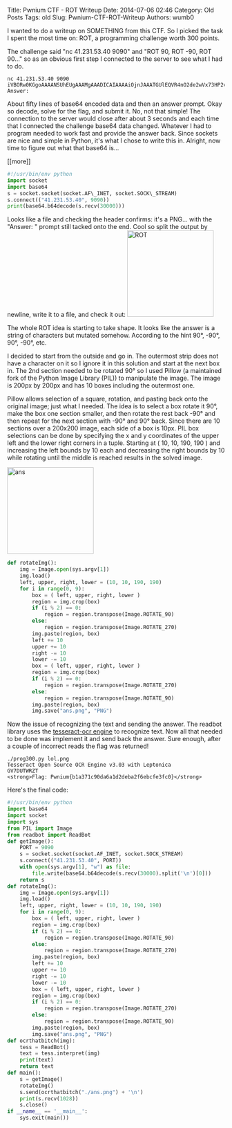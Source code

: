 Title: Pwnium CTF - ROT Writeup
Date: 2014-07-06 02:46
Category: Old Posts
Tags: old
Slug: Pwnium-CTF-ROT-Writeup
Authors: wumb0

I wanted to do a writeup on SOMETHING from this CTF. So I picked the task I spent the most time on: ROT, a programming challenge worth 300 points.

The challenge said "nc 41.231.53.40 9090" and "ROT 90, ROT -90, ROT 90..." so as an obvious first step I connected to the server to see what I had to do.
```shell
nc 41.231.53.40 9090
iVBORw0KGgoAAAANSUhEUgAAAMgAAADICAIAAAAiOjnJAAATGUlEQVR4nO2de2wVx73HP2vjBHxsCNjXdrFDeCYqpFxCIA5VCSE...
Answer:
```

About fifty lines of base64 encoded data and then an answer prompt. Okay so decode, solve for the flag, and submit it. No, not that simple!
The connection to the server would close after about 3 seconds and each time that I connected the challenge base64 data changed. Whatever I had to program needed to work fast and provide the answer back.
Since sockets are nice and simple in Python, it's what I chose to write this in.
Alright, now time to figure out what that base64 is...

[[more]]

```python
#!/usr/bin/env python
import socket
import base64
s = socket.socket(socket.AF\_INET, socket.SOCK\_STREAM)
s.connect(("41.231.53.40", 9090))
print(base64.b64decode(s.recv(30000)))
```

Looks like a file and checking the header confirms: it's a PNG... with the "Answer: " prompt still tacked onto the end.
Cool so split the output by newline, write it to a file, and check it out:
<a href="/images/old/uploads/2014/07/ROT.png"><img class="uk-align-center" src="/images/old/uploads/2014/07/ROT.png" alt="ROT" width="200" height="200" /></a>

The whole ROT idea is starting to take shape. It looks like the answer is a string of characters but mutated somehow. According to the hint 90°, -90°, 90°, -90°, etc.

I decided to start from the outside and go in. The outermost strip does not have a character on it so I ignore it in this solution and start at the next box in. The 2nd section needed to be rotated 90° so I used Pillow (a maintained fork of the Python Image Library (PIL)) to manipulate the image. The image is 200px by 200px and has 10 boxes including the outermost one. 

Pillow allows selection of a square, rotation, and pasting back onto the original image; just what I needed. The idea is to select a box rotate it 90°, make the box one section smaller, and then rotate the rest back -90° and then repeat for the next section with -90° and 90° back. Since there are 10 sections over a 200x200 image, each side of a box is 10px. PIL box selections can be done by specifying the x and y coordinates of the upper left and the lower right corners in a tuple. Starting at ( 10, 10, 190, 190 ) and increasing the left bounds by 10 each and decreasing the right bounds by 10 while rotating until the middle is reached results in the solved image. 

<a href="/images/old/uploads/2014/07/ans.png"><img class="uk-align-center" src="/images/old/uploads/2014/07/ans.png" alt="ans" width="200" height="200" /></a>

```python
def rotateImg():
    img = Image.open(sys.argv[1])
    img.load()
    left, upper, right, lower = (10, 10, 190, 190)
    for i in range(0, 9):
        box = ( left, upper, right, lower )
        region = img.crop(box)
        if (i % 2) == 0:
            region = region.transpose(Image.ROTATE_90)
        else:
            region = region.transpose(Image.ROTATE_270)
        img.paste(region, box)
        left += 10
        upper += 10
        right -= 10
        lower -= 10
        box = ( left, upper, right, lower )
        region = img.crop(box)
        if (i % 2) == 0:
            region = region.transpose(Image.ROTATE_270)
        else:
            region = region.transpose(Image.ROTATE_90)
        img.paste(region, box)
        img.save("ans.png", "PNG")
```

Now the issue of recognizing the text and sending the answer. The readbot library uses the <a href="https://github.com/tesseract-ocr/tesseract" target="_blank">tesseract-ocr engine</a> to recognize text. Now all that needed to be done was implement it and send back the answer. Sure enough, after a couple of incorrect reads the flag was returned!
```shell
./prog300.py lol.png
Tesseract Open Source OCR Engine v3.03 with Leptonica
GV7DUTWRZT
<strong>Flag: Pwnium{b1a371c90da6a1d2deba2f6ebcfe3fc0}</strong>
```
Here's the final code:
```python
#!/usr/bin/env python
import base64
import socket
import sys
from PIL import Image
from readbot import ReadBot
def getImage():
    PORT = 9090
    s = socket.socket(socket.AF_INET, socket.SOCK_STREAM)
    s.connect(("41.231.53.40", PORT))
    with open(sys.argv[1], "w") as file:
        file.write(base64.b64decode(s.recv(30000).split('\n')[0]))
    return s
def rotateImg():
    img = Image.open(sys.argv[1])
    img.load()
    left, upper, right, lower = (10, 10, 190, 190)
    for i in range(0, 9):
        box = ( left, upper, right, lower )
        region = img.crop(box)
        if (i % 2) == 0:
            region = region.transpose(Image.ROTATE_90)
        else:
            region = region.transpose(Image.ROTATE_270)
        img.paste(region, box)
        left += 10
        upper += 10
        right -= 10
        lower -= 10
        box = ( left, upper, right, lower )
        region = img.crop(box)
        if (i % 2) == 0:
            region = region.transpose(Image.ROTATE_270)
        else:
            region = region.transpose(Image.ROTATE_90)
        img.paste(region, box)
        img.save("ans.png", "PNG")
def ocrthatbitch(img):
    tess = ReadBot()
    text = tess.interpret(img)
    print(text)
    return text
def main():
    s = getImage()
    rotateImg()
    s.send(ocrthatbitch("./ans.png") + '\n')
    print(s.recv(1028))
    s.close()
if __name__ == '__main__':
    sys.exit(main())
```
